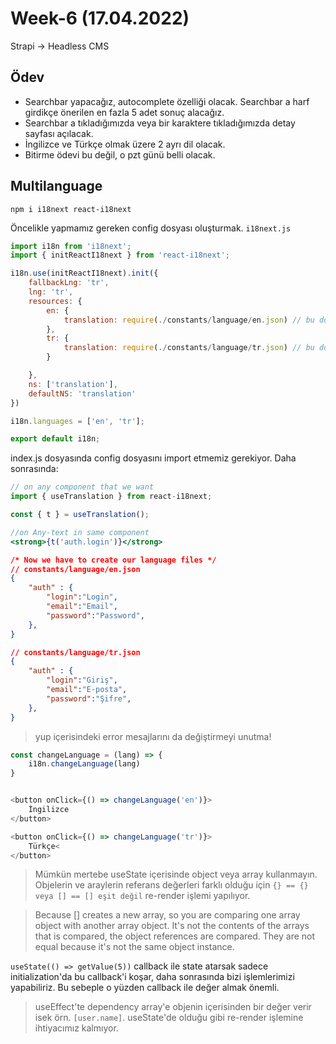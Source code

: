 # Week-6 (17.04.2022)

Strapi -> Headless CMS

## Ödev

-	Searchbar yapacağız, autocomplete özelliği olacak. Searchbar a harf girdikçe önerilen en fazla 5 adet sonuç alacağız.
-	Searchbar a tıkladığımızda veya bir karaktere tıkladığımızda detay sayfası açılacak.
-	İngilizce ve Türkçe olmak üzere 2 ayrı dil olacak.
-	Bitirme ödevi bu değil, o pzt günü belli olacak.

## Multilanguage 

```npm i i18next react-i18next```

Öncelikle yapmamız gereken config dosyası oluşturmak. `i18next.js`

```js
import i18n from 'i18next';
import { initReactI18next } from 'react-i18next';

i18n.use(initReactI18next).init({
	fallbackLng: 'tr',
	lng: 'tr',
	resources: {
		en: {
			translation: require(./constants/language/en.json) // bu dosyaya ingilizce kelimelerimizi yazacağız.
		},
		tr: {
			translation: require(./constants/language/tr.json) // bu dosyaya türkçe kelimelerimizi yazacağız.
		}

	},
	ns: ['translation'],
	defaultNS: 'translation'
})

i18n.languages = ['en', 'tr'];

export default i18n;
```

index.js dosyasında config dosyasını import etmemiz gerekiyor.
Daha sonrasında:

```jsx
// on any component that we want
import { useTranslation } from react-i18next; 

const { t } = useTranslation();

//on Any-text in same component
<strong>{t('auth.login')}</strong>

```

```json
/* Now we have to create our language files */
// constants/language/en.json
{
	"auth" : {
		"login":"Login",
		"email":"Email",
		"password":"Password",
	},
}

// constants/language/tr.json
{
	"auth" : {
		"login":"Giriş",
		"email":"E-posta",
		"password":"Şifre",
	},
}
```

> yup içerisindeki error mesajlarını da değiştirmeyi unutma!

```js
const changeLanguage = (lang) => {
	i18n.changeLanguage(lang)
}


<button onClick={() => changeLanguage('en')}>
	İngilizce
</button>

<button onClick={() => changeLanguage('tr')}>
	Türkçe<
</button>
```

> Mümkün mertebe useState içerisinde object veya array kullanmayın. Objelerin ve araylerin referans değerleri farklı olduğu için `{} == {} veya [] == [] eşit değil` re-render işlemi yapılıyor.

> Because [] creates a new array, so you are comparing one array object with another array object. It's not the contents of the arrays that is compared, the object references are compared. They are not equal because it's not the same object instance.

```useState(() => getValue(5))``` callback ile state atarsak sadece initialization'da bu callback'i koşar, daha sonrasında bizi işlemlerimizi yapabiliriz. Bu sebeple o yüzden callback ile değer almak önemli.

> useEffect'te dependency array'e objenin içerisinden bir değer verir isek örn. `[user.name]`. useState'de olduğu gibi re-render işlemine ihtiyacımız kalmıyor.